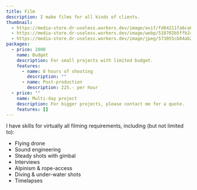 ```yaml
---
title: Film
description: I make films for all kinds of clients.
thumbnail:
  - https://media-store.dr-useless.workers.dev/image/avif/fd84211fa6ca66ebd63216cd593615ea984701509ad9bda8ea2985158002201c
  - https://media-store.dr-useless.workers.dev/image/webp/518702b5ffb24708cd5a6b657ef73d90392df0bd493a4a097d44109f1364ec09
  - https://media-store.dr-useless.workers.dev/image/jpeg/573055cb84ab22846d83b8a9864c80e57e98dd4b065e4fc9a42f39c9137c2f85
packages:
  - price: 2000
    name: Budget
    description: For small projects with limited budget.
    features:
      - name: 8 hours of shooting
        description: ""
      - name: Post-production
        description: 225.- per hour
  - price: ""
    name: Multi-day project
    description: For bigger projects, please contact me for a quote.
    features: []
---
```

I have skills for virtually all filming requirements, including (but not limited to):

* Flying drone
* Sound engineering
* Steady shots with gimbal
* Interviews
* Alpinism & rope-access
* Diving & under-water shots
* Timelapses